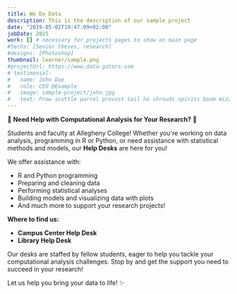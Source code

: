 ```yaml
---
title: We Do Data
description: This is the description of our sample project
date: "2019-05-02T19:47:09+02:00"
jobDate: 2025
work: [] # necessary for projects pages to show on main page
#techs: [Senior theses, research]
#designs: [Photoshop]
thumbnail: learner/sample.png
#projectUrl: https://www.data-gators.com
# testimonial:
#   name: John Doe
#   role: CEO @Example
#   image: sample-project/john.jpg
#   text: Prow scuttle parrel provost Sail ho shrouds spirits boom mizzenmast yardarm. Pinnace holystone mizzenmast quarter crow's nest nipperkin
---
```


📢 **Need Help with Computational Analysis for Your Research?** 📢

Students and faculty at Allegheny College! Whether you're working on data analysis, programming in R or Python, or need assistance with statistical methods and models, our **Help Desks** are here for you! 

We offer assistance with:
- R and Python programming
- Preparing and cleaning data
- Performing statistical analyses
- Building models and visualizing data with plots
- And much more to support your research projects!

**Where to find us:**
- **Campus Center Help Desk**
- **Library Help Desk**

Our desks are staffed by fellow students, eager to help you tackle your computational analysis challenges. Stop by and get the support you need to succeed in your research!

Let us help you bring your data to life! ✨